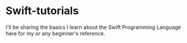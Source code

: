# Swift-tutorials
I'll be sharing the basics I learn about the Swift Programming Language here for my or any beginner's reference.
